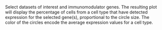 Select datasets of interest and immunomodulator genes. The resulting plot will display the percentage of cells from a cell type that have detected expression for the selected gene(s), proportional to the circle size. The color of the circles encode the average expression values for a cell type.
